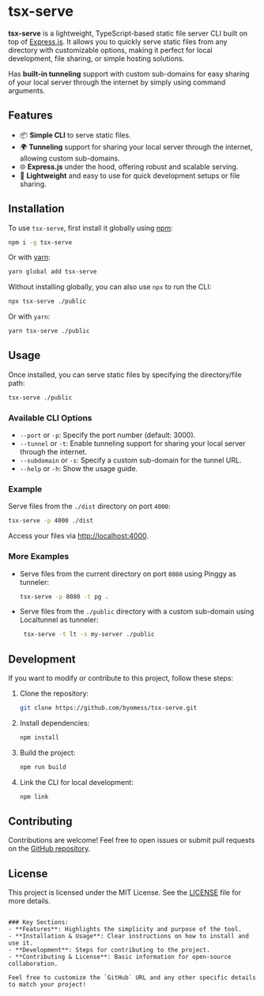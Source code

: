 # tsx-serve

**tsx-serve** is a lightweight, TypeScript-based static file server CLI built on top of [Express.js](https://expressjs.com/). It allows you to quickly serve static files from any directory with customizable options, making it perfect for local development, file sharing, or simple hosting solutions.

Has **built-in tunneling** support with custom sub-domains for easy sharing of your local server through the internet by simply using command arguments.

## Features

- 📦 **Simple CLI** to serve static files.
- 🌍 **Tunneling** support for sharing your local server through the internet, allowing custom sub-domains.
- 🌐 **Express.js** under the hood, offering robust and scalable serving.
- 🚀 **Lightweight** and easy to use for quick development setups or file sharing.

## Installation

To use `tsx-serve`, first install it globally using [npm](https://www.npmjs.com/):

```bash
npm i -g tsx-serve
```

Or with [yarn](https://yarnpkg.com/):

```bash
yarn global add tsx-serve
```

Without installing globally, you can also use `npx` to run the CLI:

```bash
npx tsx-serve ./public
```

Or with `yarn`:

```bash
yarn tsx-serve ./public
```

## Usage

Once installed, you can serve static files by specifying the directory/file path:

```bash
tsx-serve ./public
```

### Available CLI Options

- `--port` or `-p`: Specify the port number (default: 3000).
- `--tunnel` or `-t`: Enable tunneling support for sharing your local server through the internet.
- `--subdomain` or `-s`: Specify a custom sub-domain for the tunnel URL.
- `--help` or `-h`: Show the usage guide.

### Example

Serve files from the `./dist` directory on port `4000`:

```bash
tsx-serve -p 4000 ./dist
```

Access your files via [http://localhost:4000](http://localhost:4000).

### More Examples

- Serve files from the current directory on port `8080` using Pinggy as tunneler:
  ```bash
  tsx-serve -p 8080 -t pg .
  ```

- Serve files from the `./public` directory with a custom sub-domain using Localtunnel as tunneler:
  ```bash
   tsx-serve -t lt -s my-server ./public
  ```

## Development

If you want to modify or contribute to this project, follow these steps:

1. Clone the repository:
   ```bash
   git clone https://github.com/byomess/tsx-serve.git
   ```

2. Install dependencies:
   ```bash
   npm install
   ```

3. Build the project:
   ```bash
   npm run build
   ```

4. Link the CLI for local development:
   ```bash
   npm link
   ```

## Contributing

Contributions are welcome! Feel free to open issues or submit pull requests on the [GitHub repository](https://github.com/your-username/tsx-serve).

## License

This project is licensed under the MIT License. See the [LICENSE](LICENSE) file for more details.
```

### Key Sections:
- **Features**: Highlights the simplicity and purpose of the tool.
- **Installation & Usage**: Clear instructions on how to install and use it.
- **Development**: Steps for contributing to the project.
- **Contributing & License**: Basic information for open-source collaboration.

Feel free to customize the `GitHub` URL and any other specific details to match your project!